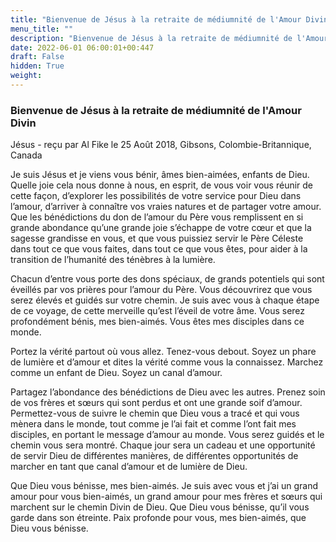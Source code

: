 ```yaml
---
title: "Bienvenue de Jésus à la retraite de médiumnité de l'Amour Divin"
menu_title: ""
description: "Bienvenue de Jésus à la retraite de médiumnité de l'Amour Divin"
date: 2022-06-01 06:00:01+00:447
draft: False
hidden: True
weight:
---
```

### Bienvenue de Jésus à la retraite de médiumnité de l'Amour Divin

Jésus - reçu par Al Fike le 25 Août 2018, Gibsons, Colombie-Britannique, Canada

Je suis Jésus et je viens vous bénir, âmes bien-aimées, enfants de Dieu. Quelle joie cela nous donne à nous, en esprit, de vous voir vous réunir de cette façon, d’explorer les possibilités de votre service pour Dieu dans l’amour, d’arriver à connaître vos vraies natures et de partager votre amour. Que les bénédictions du don de l’amour du Père vous remplissent en si grande abondance qu’une grande joie s’échappe de votre cœur et que la sagesse grandisse en vous, et que vous puissiez servir le Père Céleste dans tout ce que vous faites, dans tout ce que vous êtes, pour aider à la transition de l’humanité des ténèbres à la lumière.

Chacun d’entre vous porte des dons spéciaux, de grands potentiels qui sont éveillés par vos prières pour l’amour du Père. Vous découvrirez que vous serez élevés et guidés sur votre chemin. Je suis avec vous à chaque étape de ce voyage, de cette merveille qu’est l’éveil de votre âme. Vous serez profondément bénis, mes bien-aimés. Vous êtes mes disciples dans ce monde.

Portez la vérité partout où vous allez. Tenez-vous debout. Soyez un phare de lumière et d’amour et dites la vérité comme vous la connaissez. Marchez comme un enfant de Dieu. Soyez un canal d’amour.

Partagez l’abondance des bénédictions de Dieu avec les autres. Prenez soin de vos frères et sœurs qui sont perdus et ont une grande soif d’amour. Permettez-vous de suivre le chemin que Dieu vous a tracé et qui vous mènera dans le monde, tout comme je l’ai fait et comme l’ont fait mes disciples, en portant le message d’amour au monde. Vous serez guidés et le chemin vous sera montré. Chaque jour sera un cadeau et une opportunité de servir Dieu de différentes manières, de différentes opportunités de marcher en tant que canal d’amour et de lumière de Dieu.

Que Dieu vous bénisse, mes bien-aimés. Je suis avec vous et j’ai un grand amour pour vous bien-aimés, un grand amour pour mes frères et sœurs qui marchent sur le chemin Divin de Dieu. Que Dieu vous bénisse, qu’il vous garde dans son étreinte. Paix profonde pour vous, mes bien-aimés, que Dieu vous bénisse.



